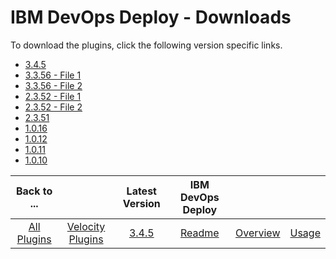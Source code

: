
# IBM DevOps Deploy - Downloads

To download the plugins, click the following version specific links.

- [3.4.5](https://raw.githubusercontent.com/UrbanCode/IBM-UCV-PLUGINS/main/files/ucv-ext-ucd/ucv-ext-ucd:3.4.5.tar.7z.001)
- [3.3.56 - File 1](https://raw.githubusercontent.com/UrbanCode/IBM-UCV-PLUGINS/main/files/ucv-ext-ucd/ucv-ext-ucd:3.3.56.tar.7z.001)
- [3.3.56 - File 2](https://raw.githubusercontent.com/UrbanCode/IBM-UCV-PLUGINS/main/files/ucv-ext-ucd/ucv-ext-ucd:3.3.56.tar.7z.002)
- [2.3.52 - File 1](https://raw.githubusercontent.com/UrbanCode/IBM-UCV-PLUGINS/main/files/ucv-ext-ucd/ucv-ext-ucd:2.3.52.tar.7z.001)
- [2.3.52 - File 2](https://raw.githubusercontent.com/UrbanCode/IBM-UCV-PLUGINS/main/files/ucv-ext-ucd/ucv-ext-ucd:2.3.52.tar.7z.002)
- [2.3.51](https://raw.githubusercontent.com/UrbanCode/IBM-UCV-PLUGINS/main/files/ucv-ext-ucd/ucv-ext-ucd:2.3.51.tar.7z.001)
- [1.0.16](https://raw.githubusercontent.com/UrbanCode/IBM-UCV-PLUGINS/main/files/ucv-ext-ucd/ucv-ext-ucd:1.0.16.tar.7z.001)
- [1.0.12](https://raw.githubusercontent.com/UrbanCode/IBM-UCV-PLUGINS/main/files/ucv-ext-ucd/ucv-ext-ucd:1.0.12.tar)
- [1.0.11](https://raw.githubusercontent.com/UrbanCode/IBM-UCV-PLUGINS/main/files/ucv-ext-ucd/ucv-ext-ucd:1.0.11.tar)
- [1.0.10](https://raw.githubusercontent.com/UrbanCode/IBM-UCV-PLUGINS/main/files/ucv-ext-ucd/ucv-ext-ucd:1.0.10.tar)

|Back to ...||Latest Version|IBM DevOps Deploy |||
| :---: | :---: | :---: | :---: | :---: | :---: |
|[All Plugins](../../index.md)|[Velocity Plugins](../README.md)|[3.4.5](https://raw.githubusercontent.com/UrbanCode/IBM-UCV-PLUGINS/main/files/ucv-ext-ucd/ucv-ext-ucd:3.4.5.tar.7z.001)|[Readme](README.md)|[Overview](overview.md)|[Usage](usage.md)|
